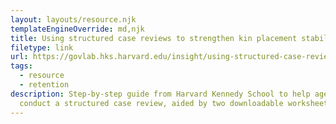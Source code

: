 ```yaml
---
layout: layouts/resource.njk
templateEngineOverride: md,njk
title: Using structured case reviews to strengthen kin placement stability
filetype: link
url: https://govlab.hks.harvard.edu/insight/using-structured-case-reviews-to-strengthen-kin-placement-stability/
tags:
  - resource
  - retention
description: Step-by-step guide from Harvard Kennedy School to help agencies
  conduct a structured case review, aided by two downloadable worksheets.
---
```

